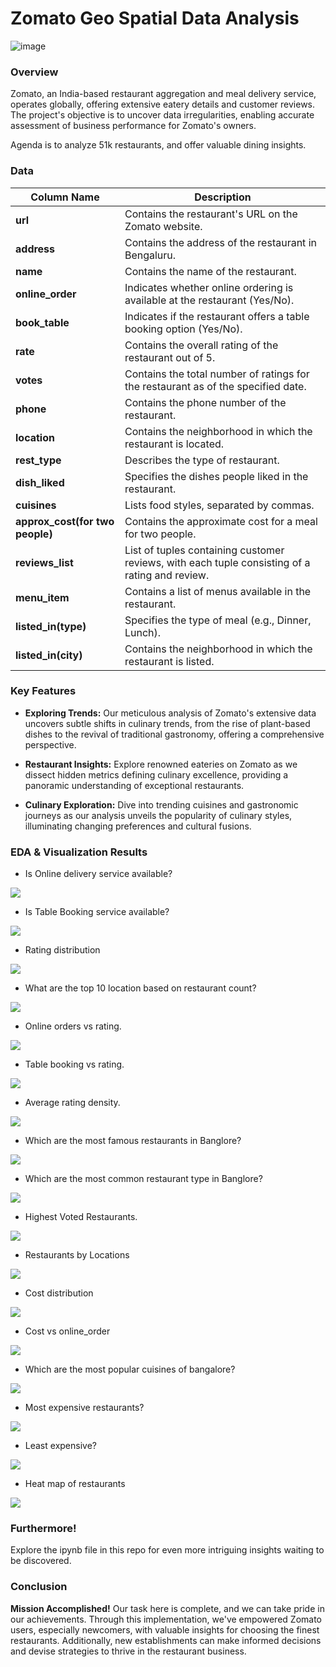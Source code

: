 # Zomato Geo Spatial Data Analysis
![image](https://github.com/MinakshiDhhote/Zomato-sales-data-snalysis/assets/116186767/fa7d8711-f966-40c0-b8b6-6656737c4892)

### Overview

Zomato, an India-based restaurant aggregation and meal delivery service, operates globally, offering extensive eatery details and customer reviews. The project's objective is to uncover data irregularities, enabling accurate assessment of business performance for Zomato's owners.

Agenda is to analyze 51k restaurants, and offer valuable dining insights.


### Data

| **Column Name**            | **Description**                                                                      |
|------------------------|----------------------------------------------------------------------------------------------|
| **url**                        | Contains the restaurant's URL on the Zomato website.                                           |
| **address**                | Contains the address of the restaurant in Bengaluru.                                           |
| **name**                   | Contains the name of the restaurant.                                                                    |
| **online_order**       | Indicates whether online ordering is available at the restaurant (Yes/No).           |
| **book_table**         | Indicates if the restaurant offers a table booking option (Yes/No).                          |
| **rate**                      | Contains the overall rating of the restaurant out of 5.                                              |
| **votes**                  | Contains the total number of ratings for the restaurant as of the specified date.         |
| **phone**                  | Contains the phone number of the restaurant.                                                       |
| **location**              | Contains the neighborhood in which the restaurant is located.                                      |
| **rest_type**            | Describes the type of restaurant.                                                                       |
| **dish_liked**         | Specifies the dishes people liked in the restaurant.                                                 |
| **cuisines**            | Lists food styles, separated by commas.                                                                |
| **approx_cost(for two people)** | Contains the approximate cost for a meal for two people.                                  |
| **reviews_list**      | List of tuples containing customer reviews, with each tuple consisting of a rating and review. |
| **menu_item**         | Contains a list of menus available in the restaurant.                                                  |
| **listed_in(type)**   | Specifies the type of meal (e.g., Dinner, Lunch).                                                    |
| **listed_in(city)**   | Contains the neighborhood in which the restaurant is listed.                                      |

### Key Features

- **Exploring Trends:** Our meticulous analysis of Zomato's extensive data uncovers subtle shifts in culinary trends, from the rise of plant-based dishes to the revival of traditional gastronomy, offering a comprehensive perspective.

- **Restaurant Insights:** Explore renowned eateries on Zomato as we dissect hidden metrics defining culinary excellence, providing a panoramic understanding of exceptional restaurants.

- **Culinary Exploration:** Dive into trending cuisines and gastronomic journeys as our analysis unveils the popularity of culinary styles, illuminating changing preferences and cultural fusions.

### EDA & Visualization Results

* Is Online delivery service available? 

![](./img/1.jpg)

* Is Table Booking service available?

![](./img/2.jpg)

* Rating distribution

![](./img/4.jpg)

* What are the top 10 location based on restaurant count?

![](./img/3.jpg)

* Online orders vs rating.

![](./img/7.jpg)

* Table booking vs rating.

![](./img/8.jpg)

* Average rating density.

![](./img/9.jpg)

* Which are the most famous restaurants in Banglore?

![](./img/10.jpg)

* Which are the most common restaurant type in Banglore?

![](./img/11.jpg)

* Highest Voted Restaurants.

![](./img/12.jpg)

* Restaurants by Locations

![](./img/13.jpg)

* Cost distribution

![](./img/6.jpg)

* Cost vs online_order

![](./img/14.jpg)

* Which are the most popular cuisines of bangalore?

![](./img/5.jpg)

* Most expensive restaurants?

![](./img/15.jpg)

* Least expensive?

![](./img/16.jpg)

* Heat map of restaurants

![](./img/17.jpg)


### Furthermore!
Explore the ipynb file in this repo for even more intriguing insights waiting to be discovered.


### Conclusion

**Mission Accomplished!**
Our task here is complete, and we can take pride in our achievements. Through this implementation, we've empowered Zomato users, especially newcomers, with valuable insights for choosing the finest restaurants. Additionally, new establishments can make informed decisions and devise strategies to thrive in the restaurant business.